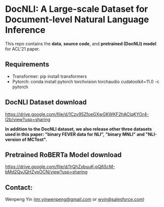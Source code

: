 # DocNLI: A Large-scale Dataset for Document-level Natural Language Inference

This repo contains the **data**, **source code**, and **pretrained (DocNLI) model** for ACL'21 paper.
## Requirements
* Transformer: pip install transformers
* Pytorch: conda install pytorch torchvision torchaudio cudatoolkit=11.0 -c pytorch

## DocNLI Dataset download

https://drive.google.com/file/d/1Czv95ZfoeGXwGKWKF2hACIqKYOr4-I2b/view?usp=sharing

**In addition to the DocNLI dataset, we also release other three datasets used in this paper: "binary FEVER data for NLI", "binary MNLI" and "NLI-version of MCTest".**

## Pretrained RoBERTa Model download

https://drive.google.com/file/d/1rQhZxbuuK-pQ6ScM-bMd2QvJQHZypOCN/view?usp=sharing

## Contact:

Wenpeng Yin (mr.yinwenpeng@gmail.com or wyin@salesforce.com)

